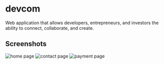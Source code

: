 # devcom
Web application that allows developers, entrepreneurs, and investors the ability to connect, collaborate, and create.


## Screenshots

![home page](https://github.com/hitro11/devcom/blob/master/app/assets/images/home-full.PNG)
![contact page](https://github.com/hitro11/devcom/blob/master/app/assets/images/contact.PNG)
![payment page](https://github.com/hitro11/devcom/blob/master/app/assets/images/payment.PNG)
